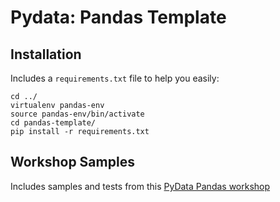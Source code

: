 # Pydata: Pandas Template

## Installation
Includes a `requirements.txt` file to help you easily:

    cd ../
    virtualenv pandas-env
    source pandas-env/bin/activate
    cd pandas-template/
    pip install -r requirements.txt

## Workshop Samples
Includes samples and tests from this [PyData Pandas workshop](http://www.meetup.com/San-Francisco-PyData/events/113481092/)

